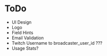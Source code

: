 # ToDo

* UI Design
* Logo
* Field Hints
* Email Validation
* Twitch Username to broadcaster_user_id ???
* Usage Stats?

